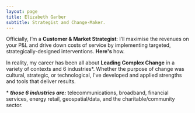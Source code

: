 ```yaml
---
layout: page
title: Elizabeth Garber
subtitle: Strategist and Change-Maker.
---
```


Officially, I’m a **Customer & Market Strategist**: I’ll maximise the revenues on your P&L and drive down costs of service by implementing targeted, strategically-designed interventions. **Here's** how.

In reality, my career has been all about **Leading Complex Change** in a variety of contexts and 6 industries*. Whether the purpose of change was cultural, strategic, or technological, I've developed and applied strengths and tools that deliver results.

\* **_those 6 industries are:_** telecommunications, broadband, financial services, energy retail, geospatial/data, and the charitable/community sector.
